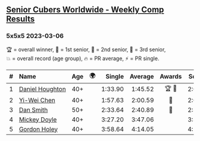 <style>table {white-space: nowrap;}</style>
<link rel="stylesheet" type="text/css" href="/scw-comp/css/flags.css" />

## [Senior Cubers Worldwide - Weekly Comp Results](/scw-comp/results/)
### 5x5x5 2023-03-06

<span style="white-space: nowrap;">🏆 = overall winner</span>, <span style="white-space: nowrap;">🥇 = 1st senior</span>, <span style="white-space: nowrap;">🥈 = 2nd senior</span>, <span style="white-space: nowrap;">🥉 = 3rd senior</span>, <span style="white-space: nowrap;">💥 = overall record (age group)</span>, <span style="white-space: nowrap;">🔥 = PR average</span>, <span style="white-space: nowrap;">⚡ = PR single</span>.

| # | Name | Age | 🌍 | Single | Average | Awards | Solve 1 | Solve 2 | Solve 3 | Solve 4 | Solve 5 | Video |
| :--: | :-- | :--: | :--: | --: | --: | :--: | --: | --: | --: | --: | --: | :-- |
| 1 | [Daniel Houghton](../../persons/daniel_houghton/555.md) | 40+ | <i class="flag flag-CH" /> | 1:33.90 | 1:45.52 | 🏆 🥇 | 2:00.29 | 1:45.70 | 1:43.80 | 1:47.06 | 1:33.90 | [Desktop](https://www.facebook.com/events/1616007312171296/permalink/1620494325055928) / [Mobile](https://m.facebook.com/events/1616007312171296?view=permalink&id=1620494325055928) |
| 2 | [Yi-Wei Chen](../../persons/yi_wei_chen/555.md) | 40+ | <i class="flag flag-TW" /> | 1:57.63 | 2:00.59 | 🥈 | 2:01.24 | 2:03.71 | 2:02.58 | 1:57.63 | 1:57.96 | [Desktop](https://www.facebook.com/events/1616007312171296/permalink/1623373324768028) / [Mobile](https://m.facebook.com/events/1616007312171296?view=permalink&id=1623373324768028) |
| 3 | [Dan Smith](../../persons/dan_smith/555.md) | 50+ | <i class="flag flag-US" /> | 2:33.64 | 2:40.89 | 🥉 | 2:33.64 | 2:44.64 | 2:44.39 | DNS | DNS | [Desktop](https://www.facebook.com/events/1616007312171296/permalink/1620186478420046) / [Mobile](https://m.facebook.com/events/1616007312171296?view=permalink&id=1620186478420046) |
| 4 | [Mickey Doyle](../../persons/mickey_doyle/555.md) | 40+ | <i class="flag flag-US" /> | 3:27.20 | 3:47.06 |  | 3:36.75 | 4:17.22 | 3:27.20 | DNS | DNS | [Desktop](https://www.facebook.com/events/1616007312171296/permalink/1622892844816076) / [Mobile](https://m.facebook.com/events/1616007312171296?view=permalink&id=1622892844816076) |
| 5 | [Gordon Holey](../../persons/gordon_holey/555.md) | 40+ | <i class="flag flag-US" /> | 3:58.64 | 4:14.05 |  | 4:14.11 | 3:58.64 | 4:29.40 | DNS | DNS | [Desktop](https://www.facebook.com/766997877/videos/744339610585299) / [Mobile](https://m.facebook.com/766997877/videos/744339610585299) |

<!-- Global site tag (gtag.js) - Google Analytics -->
<script async src="https://www.googletagmanager.com/gtag/js?id=UA-86348435-3"></script>
<script>window.dataLayer = window.dataLayer || []; function gtag() {dataLayer.push(arguments);} gtag('js', new Date()); gtag('config', 'UA-86348435-3');</script>

